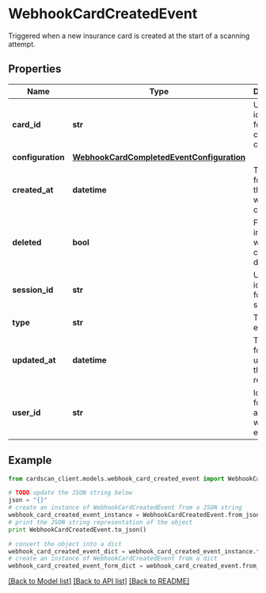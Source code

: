 # WebhookCardCreatedEvent

Triggered when a new insurance card is created at the start of a scanning attempt.

## Properties
Name | Type | Description | Notes
------------ | ------------- | ------------- | -------------
**card_id** | **str** | Unique identifier for the created card. | 
**configuration** | [**WebhookCardCompletedEventConfiguration**](WebhookCardCompletedEventConfiguration.md) |  | 
**created_at** | **datetime** | Timestamp for when the card was created. | 
**deleted** | **bool** | Flag indicating whether the card is deleted. | 
**session_id** | **str** | Unique identifier for the session. | 
**type** | **str** | Type of event. | 
**updated_at** | **datetime** | Timestamp for the last update to the card record. | 
**user_id** | **str** | Identifier for the user associated with the event. | 

## Example

```python
from cardscan_client.models.webhook_card_created_event import WebhookCardCreatedEvent

# TODO update the JSON string below
json = "{}"
# create an instance of WebhookCardCreatedEvent from a JSON string
webhook_card_created_event_instance = WebhookCardCreatedEvent.from_json(json)
# print the JSON string representation of the object
print WebhookCardCreatedEvent.to_json()

# convert the object into a dict
webhook_card_created_event_dict = webhook_card_created_event_instance.to_dict()
# create an instance of WebhookCardCreatedEvent from a dict
webhook_card_created_event_form_dict = webhook_card_created_event.from_dict(webhook_card_created_event_dict)
```
[[Back to Model list]](../README.md#documentation-for-models) [[Back to API list]](../README.md#documentation-for-api-endpoints) [[Back to README]](../README.md)


